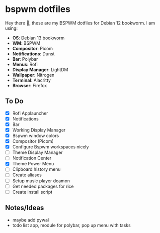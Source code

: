 # bspwm dotfiles
Hey there 👋, these are my BSPWM dotfiles for Debian 12 bookworm. I am using: 
- **OS**: Debian 13 bookworm
- **WM**: BSPWM
- **Compositor**: Picom
- **Notifications**: Dunst
- **Bar**: Polybar
- **Menus**: Rofi
- **Display Manager**: LightDM
- **Wallpaper**: Nitrogen
- **Terminal**: Alacritty
- **Browser**: Firefox

## To Do
- [X] Rofi Applauncher
- [X] Notifications
- [X] Bar
- [X] Working Display Manager
- [X] Bspwm window colors
- [X] Compositor (Picom)
- [X] Configure Bspwm workspaces nicely
- [ ] Theme Display Manager
- [ ] Notification Center
- [X] Theme Power Menu
- [ ] Clipboard history menu
- [ ] Create aliases
- [ ] Setup music player deamon
- [ ] Get needed packages for rice
- [ ] Create install script

## Notes/Ideas
- maybe add pywal
- todo list app, module for polybar, pop up menu with tasks
